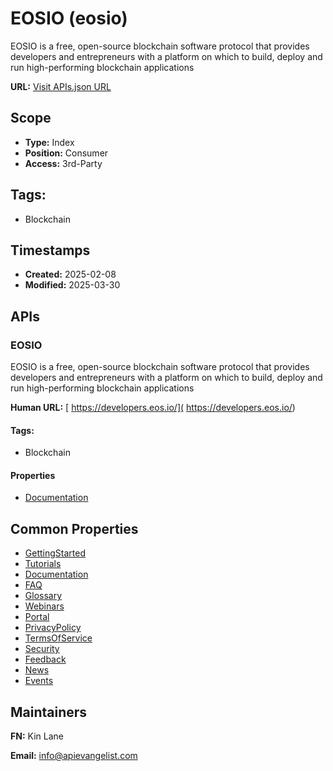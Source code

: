 # EOSIO (eosio)
EOSIO is a free, open-source blockchain software protocol that provides developers and entrepreneurs with a platform on which to build, deploy and run high-performing blockchain applications 

**URL:** [Visit APIs.json URL](https://raw.githubusercontent.com/api-evangelist/eosio/refs/heads/main/apis.yml)

## Scope

- **Type:** Index 
- **Position:** Consumer 
- **Access:** 3rd-Party 

## Tags:

 - Blockchain

## Timestamps

- **Created:** 2025-02-08 
- **Modified:** 2025-03-30 

## APIs

### EOSIO
EOSIO is a free, open-source blockchain software protocol that provides developers and entrepreneurs with a platform on which to build, deploy and run high-performing blockchain applications 

**Human URL:** [ https://developers.eos.io/]( https://developers.eos.io/)


#### Tags:

 - Blockchain

#### Properties

- [Documentation]( https://developers.eos.io/)

## Common Properties

- [GettingStarted](https://developers.eos.io/welcome/latest/getting-started-guide/index)
- [Tutorials](https://developers.eos.io/welcome/latest/tutorials/index)
- [Documentation](https://developers.eos.io/welcome/latest/reference/index)
- [FAQ](https://developers.eos.io/welcome/latest/faq/index)
- [Glossary](https://developers.eos.io/welcome/latest/glossary/index)
- [Webinars](https://eos.io/webinars/)
- [Portal](https://developers.eos.io/)
- [PrivacyPolicy](https://eos.io/legal/privacy-policy/)
- [TermsOfService](https://eos.io/legal/terms-of-use/)
- [Security](https://eos.io/security-vulnerabilities/)
- [Feedback](https://eos.io/feedback/)
- [News](https://eos.io/news-insights/)
- [Events](https://eos.io/events/)

## Maintainers

**FN:** Kin Lane

**Email:** info@apievangelist.com

